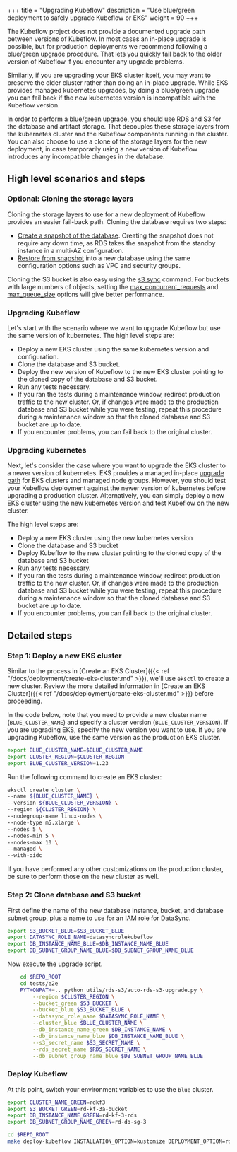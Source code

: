 +++
title = "Upgrading Kubeflow"
description = "Use blue/green deployment to safely upgrade Kubeflow or EKS"
weight = 90
+++

The Kubeflow project does not provide a documented upgrade path between versions of Kubeflow. In most cases an in-place upgrade is possible, but for production deployments we recommend following a blue/green upgrade procedure. That lets you quickly fail back to the older version of Kubeflow if you encounter any upgrade problems.

Similarly, if you are upgrading your EKS cluster itself, you may want to preserve the older cluster rather than doing an in-place upgrade. While EKS provides managed kubernetes upgrades, by doing a blue/green upgrade you can fail back if the new kubernetes version is incompatible with the Kubeflow version.

In order to perform a blue/green upgrade, you should use RDS and S3 for the database and artifact storage. That decouples these storage layers from the kubernetes cluster and the Kubeflow components running in the cluster. You can also choose to use a clone of the storage layers for the new deployment, in case temporarily using a new version of Kubeflow introduces any incompatible changes in the database.

## High level scenarios and steps

### Optional: Cloning the storage layers

Cloning the storage layers to use for a new deployment of Kubeflow provides an easier fail-back path. Cloning the database requires two steps:

* [Create a snapshot of the database](https://docs.aws.amazon.com/AmazonRDS/latest/UserGuide/USER_CreateSnapshot.html). Creating the snapshot does not require any down time, as RDS takes the snapshot from the standby instance in a multi-AZ configuration.
* [Restore from snapshot](https://docs.aws.amazon.com/AmazonRDS/latest/UserGuide/USER_RestoreFromSnapshot.html) into a new database using the same configuration options such as VPC and security groups.

Cloning the S3 bucket is also easy using the [s3 sync](https://docs.aws.amazon.com/cli/latest/reference/s3/sync.html) command. For buckets with large numbers of objects, setting the [max_concurrent_requests](https://docs.aws.amazon.com/cli/latest/topic/s3-config.html#max-concurrent-requests) and [max_queue_size](https://docs.aws.amazon.com/cli/latest/topic/s3-config.html#max-queue-size) options will give better performance.

### Upgrading Kubeflow

Let's start with the scenario where we want to upgrade Kubeflow but use the same version of kubernetes. The high level steps are:

* Deploy a new EKS cluster using the same kubernetes version and configuration.
* Clone the database and S3 bucket.
* Deploy the new version of Kubeflow to the new EKS cluster pointing to the cloned copy of the database and S3 bucket.
* Run any tests necessary.
* If you ran the tests during a maintenance window, redirect production traffic to the new cluster. Or, if changes were made to the production database and S3 bucket while you were testing, repeat this procedure during a maintenance window so that the cloned database and S3 bucket are up to date.
* If you encounter problems, you can fail back to the original cluster.

### Upgrading kubernetes

Next, let's consider the case where you want to upgrade the EKS cluster to a newer version of kubernetes. EKS provides a managed in-place [upgrade path](https://docs.aws.amazon.com/eks/latest/userguide/update-cluster.html) for EKS clusters and managed node groups. However, you should test your Kubeflow deployment against the newer version of kubernetes before upgrading a production cluster. Alternatively, you can simply deploy a new EKS cluster using the new kubernetes version and test Kubeflow on the new cluster. 

The high level steps are:

* Deploy a new EKS cluster using the new kubernetes version
* Clone the database and S3 bucket
* Deploy Kubeflow to the new cluster pointing to the cloned copy of the database and S3 bucket
* Run any tests necessary.
* If you ran the tests during a maintenance window, redirect production traffic to the new cluster. Or, if changes were made to the production database and S3 bucket while you were testing, repeat this procedure during a maintenance window so that the cloned database and S3 bucket are up to date.
* If you encounter problems, you can fail back to the original cluster.

## Detailed steps

### Step 1: Deploy a new EKS cluster

Similar to the process in [Create an EKS Cluster]({{< ref "/docs/deployment/create-eks-cluster.md" >}}), we'll use `eksctl` to create a new cluster. Review the more detailed information in [Create an EKS Cluster]({{< ref "/docs/deployment/create-eks-cluster.md" >}}) before proceeding.

In the code below, note that you need to provide a new cluster name (`BLUE_CLUSTER_NAME`) and specify a cluster version (`BLUE_CLUSTER_VERSION`). If you are upgrading EKS, specify the new version you want to use. If you are upgrading Kubeflow, use the same version as the production EKS cluster. 

```bash
export BLUE_CLUSTER_NAME=$BLUE_CLUSTER_NAME
export CLUSTER_REGION=$CLUSTER_REGION
export BLUE_CLUSTER_VERSION=1.23
```

Run the following command to create an EKS cluster:
```bash
eksctl create cluster \
--name ${BLUE_CLUSTER_NAME} \
--version ${BLUE_CLUSTER_VERSION} \
--region ${CLUSTER_REGION} \
--nodegroup-name linux-nodes \
--node-type m5.xlarge \
--nodes 5 \
--nodes-min 5 \
--nodes-max 10 \
--managed \
--with-oidc
```

If you have performed any other customizations on the production cluster, be sure to perform those on the new cluster as well.

### Step 2: Clone database and S3 bucket

First define the name of the new database instance, bucket, and database subnet group, plus a name to use for an IAM role for DataSync.

```bash
export S3_BUCKET_BLUE=$S3_BUCKET_BLUE
export DATASYNC_ROLE_NAME=datasyncrolekubeflow
export DB_INSTANCE_NAME_BLUE=$DB_INSTANCE_NAME_BLUE
export DB_SUBNET_GROUP_NAME_BLUE=$DB_SUBNET_GROUP_NAME_BLUE
```

Now execute the upgrade script.

```bash
    cd $REPO_ROOT
    cd tests/e2e
    PYTHONPATH=.. python utils/rds-s3/auto-rds-s3-upgrade.py \
        --region $CLUSTER_REGION \
        --bucket_green $S3_BUCKET \
        --bucket_blue $S3_BUCKET_BLUE \
        --datasync_role_name $DATASYNC_ROLE_NAME \
        --cluster_blue $BLUE_CLUSTER_NAME \
        --db_instance_name_green $DB_INSTANCE_NAME \
        --db_instance_name_blue $DB_INSTANCE_NAME_BLUE \
        --s3_secret_name $S3_SECRET_NAME \
        --rds_secret_name $RDS_SECRET_NAME \
        --db_subnet_group_name_blue $DB_SUBNET_GROUP_NAME_BLUE
```

### Deploy Kubeflow

At this point, switch your environment variables to use the `blue` cluster.

```bash
export CLUSTER_NAME_GREEN=rdkf3
export S3_BUCKET_GREEN=rd-kf-3a-bucket
export DB_INSTANCE_NAME_GREEN=rd-kf-3-rds
export DB_SUBNET_GROUP_NAME_GREEN=rd-db-sg-3
```

```bash
cd $REPO_ROOT
make deploy-kubeflow INSTALLATION_OPTION=kustomize DEPLOYMENT_OPTION=rds-s3
```